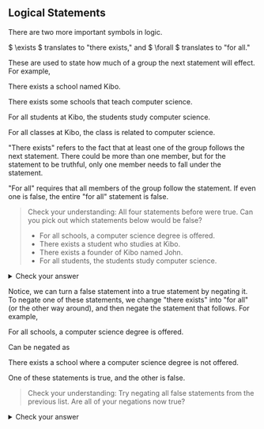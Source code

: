 ## Logical Statements

There are two more important symbols in logic.

$ \exists $ translates to "there exists," and $ \forall $ translates to "for all."

These are used to state how much of a group the next statement will effect. For example,

There exists a school named Kibo.

There exists some schools that teach computer science.

For all students at Kibo, the students study computer science.

For all classes at Kibo, the class is related to computer science.

"There exists" refers to the fact that at least one of the group follows the next statement. There could be more than one member, but for the statement to be truthful, only one member needs to fall under the statement.

"For all" requires that all members of the group follow the statement. If even one is false, the entire "for all" statement is false.

> Check your understanding: All four statements before were true. Can you pick out which statements below would be false?
> - For all schools, a computer science degree is offered.
> - There exists a student who studies at Kibo.
> - There exists a founder of Kibo named John.
> - For all students, the students study computer science.

<details><summary>Check your answer</summary> 

- For all schools, a computer science degree is offered.

False, there are trade schools, high schools, etc.

- There exists a student who studies at Kibo.

True, you are an example!

- There exists a CEO of Kibo named John.

False, the founders were Ope and Rob (with the help of Keno).

- For all students, the students study computer science.

False, not every student everywhere studies computer science. Who would fly our planes or cook our food?

</details>

Notice, we can turn a false statement into a true statement by negating it. To negate one of these statements, we change "there exists" into "for all" (or the other way around), and then negate the statement that follows. For example,

For all schools, a computer science degree is offered.

Can be negated as

There exists a school where a computer science degree is not offered.

One of these statements is true, and the other is false.

> Check your understanding: Try negating all false statements from the previous list. Are all of your negations now true?

<details><summary>Check your answer</summary>

- For all schools, a computer science degree is offered.

There exists a school which does not offer a computer science degree.

This is true, as mentioned before: trade schools and high schools exist.

- There exists a CEO of Kibo named John.

Of all CEOs of Kibo, none are named John.

True, the founders were Ope and Rob (with the help of Keno).

- For all students, the students study computer science.

There exists a student who does not study computer science.

True, there are some students out there with other interests.


</details>